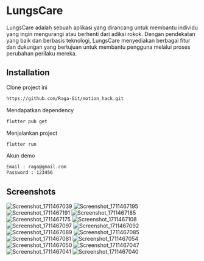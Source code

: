 
# LungsCare

LungsCare  adalah sebuah aplikasi yang dirancang untuk membantu individu yang ingin mengurangi atau berhenti dari adiksi rokok. Dengan pendekatan yang baik dan berbasis teknologi, LungsCare  menyediakan berbagai fitur dan dukungan yang bertujuan untuk membantu pengguna melalui proses perubahan perilaku mereka.


## Installation

Clone project ini

```bash
https://github.com/Raga-Git/motion_hack.git
```

Mendapatkan dependency

```bash
flutter pub get
```

Menjalankan project

```bash
flutter run
```

Akun demo

```bash
Email : raga@gmail.com
Password : 123456
```

## Screenshots
![Screenshot_1711467039](https://github.com/Raga-Git/motion_hack/assets/57023126/cff1edf8-662e-4a5c-a7d7-0418dc0d4522)
![Screenshot_1711467195](https://github.com/Raga-Git/motion_hack/assets/57023126/d7331829-e8b4-42ac-af41-51fd8b9e345e)
![Screenshot_1711467191](https://github.com/Raga-Git/motion_hack/assets/57023126/832243ee-49ea-44d6-920c-e9ccc2eae124)
![Screenshot_1711467185](https://github.com/Raga-Git/motion_hack/assets/57023126/c697a61a-19a4-46a7-9987-76b6710fff9c)
![Screenshot_1711467175](https://github.com/Raga-Git/motion_hack/assets/57023126/97a00460-6986-4bcf-b44a-25a463295bdc)
![Screenshot_1711467108](https://github.com/Raga-Git/motion_hack/assets/57023126/9cf8dfae-5157-4a5a-8c77-4788dc3a4b5d)
![Screenshot_1711467097](https://github.com/Raga-Git/motion_hack/assets/57023126/8585b374-3364-4171-a0b5-d70ff62726a3)
![Screenshot_1711467092](https://github.com/Raga-Git/motion_hack/assets/57023126/449ce02d-05b7-4687-bab4-2f7c7befb0d7)
![Screenshot_1711467089](https://github.com/Raga-Git/motion_hack/assets/57023126/b3df32c3-05fd-44d0-84bb-d8c2e086632b)
![Screenshot_1711467085](https://github.com/Raga-Git/motion_hack/assets/57023126/be70637e-1f17-47c3-93f3-87bc16ef878d)
![Screenshot_1711467081](https://github.com/Raga-Git/motion_hack/assets/57023126/a5a72536-f752-4806-8a9e-86a8f4c20a35)
![Screenshot_1711467054](https://github.com/Raga-Git/motion_hack/assets/57023126/d5ddceb5-3e84-4ded-8c48-ddaaea764391)
![Screenshot_1711467050](https://github.com/Raga-Git/motion_hack/assets/57023126/5833b45b-55a8-4275-9046-7379e8aa9661)
![Screenshot_1711467047](https://github.com/Raga-Git/motion_hack/assets/57023126/fb1ae3f0-baa1-456f-867f-06462dcd7da9)
![Screenshot_1711467041](https://github.com/Raga-Git/motion_hack/assets/57023126/3cf482b5-7b99-4d3e-8685-90ebae38d181)
![Screenshot_1711467040](https://github.com/Raga-Git/motion_hack/assets/57023126/56ee3957-6806-4f18-ab36-331d209db9a3)
